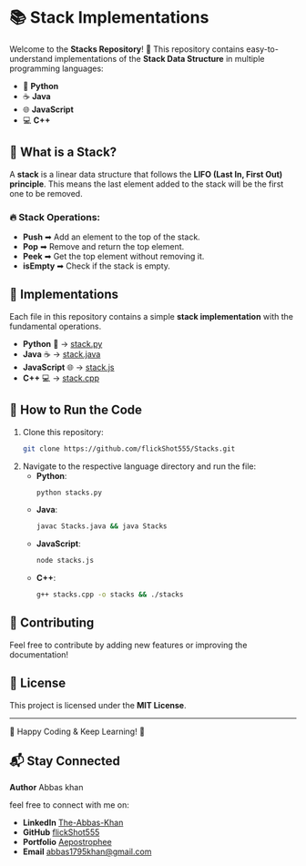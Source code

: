 # 📚 Stack Implementations

Welcome to the **Stacks Repository**! 🚀 This repository contains easy-to-understand implementations of the **Stack Data Structure** in multiple programming languages:

- 🐍 **Python**
- ☕ **Java**
- 🌐 **JavaScript**
- 💻 **C++**

## 📌 What is a Stack?
A **stack** is a linear data structure that follows the **LIFO (Last In, First Out) principle**. This means the last element added to the stack will be the first one to be removed.

### 🔥 Stack Operations:
- **Push** ➡ Add an element to the top of the stack.
- **Pop** ➡ Remove and return the top element.
- **Peek** ➡ Get the top element without removing it.
- **isEmpty** ➡ Check if the stack is empty.

## 📂 Implementations
Each file in this repository contains a simple **stack implementation** with the fundamental operations.

- **Python** 🐍 →     [stack.py](stacks.py)
- **Java** ☕ →       [stack.java](Stacks.java)
- **JavaScript** 🌐 → [stack.js](stacks.js)
- **C++** 💻 →        [stack.cpp](stacks.cpp)

## 🎯 How to Run the Code
1. Clone this repository:
   ```sh
   git clone https://github.com/flickShot555/Stacks.git
   ```
2. Navigate to the respective language directory and run the file:
   - **Python**:
     ```sh
     python stacks.py
     ```
   - **Java**:
     ```sh
     javac Stacks.java && java Stacks
     ```
   - **JavaScript**:
     ```sh
     node stacks.js
     ```
   - **C++**:
     ```sh
     g++ stacks.cpp -o stacks && ./stacks
     ```

## 🤝 Contributing
Feel free to contribute by adding new features or improving the documentation!

## 📜 License
This project is licensed under the **MIT License**.

---
🚀 Happy Coding & Keep Learning! 🎯

## 📬 Stay Connected

**Author** Abbas khan

feel free to connect with me on:

- **LinkedIn** [The-Abbas-Khan](https://www.linkedin.com/in/the-abbas-khan/)
- **GitHub** [flickShot555](https://github.com//flickShot555/)
- **Portfolio** [Aepostrophee](https://www.aepostrophee.kesug.com)
- **Email** [abbas1795khan@gmail.com](mailto:abbas1795khan@gmail.com)